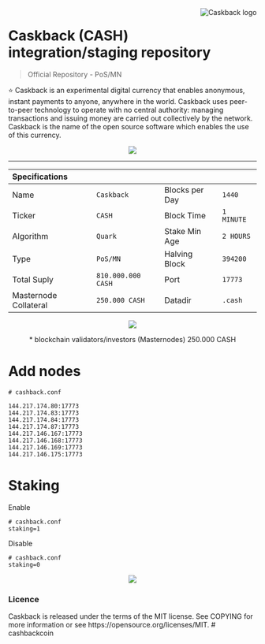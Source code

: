 <a href="https://newcashbackcoin.com/">
    <img src="https://newcashbackcoin.com/img/logogit.png" alt="Caskback logo" title="Caskback" align="right" />
</a>

Caskback (CASH) integration/staging repository
======================
> Official Repository - PoS/MN

:star: Caskback is an experimental digital currency that enables anonymous, instant payments to anyone, anywhere in the world. Caskback uses peer-to-peer technology to operate with no central authority: managing transactions and issuing money are carried out collectively by the network. Caskback is the name of the open source software which enables the use of this currency.

<p align="center"><a href="https://github.com/cashback-coin/cashback-2.0/releases"><img src="https://newcashbackcoin.com/img/wallet.png" /></a></p>
<hr>

|Specifications		   		| 					  |						|					  |
|:-------------------- 		| :------------------ | :------------------ | :------------------ |
|Name  		                | `Caskback`             |Blocks per Day   	| `1440`              |
|Ticker 				    | `CASH`               |Block Time  			| `1 MINUTE`          |
|Algorithm					| `Quark`             |Stake Min Age		| `2 HOURS`           |
|Type 						| `PoS/MN`            |Halving Block  		| `394200`            |
|Total Suply 			    | `810.000.000 CASH`    |Port 			    | `17773`    		  |
|Masternode Collateral      | `250.000 CASH`         |Datadir			    | `.cash`			  |

<p align="center"><img src="https://newcashbackcoin.com/img/blocks.jpg" /></a></p>
<p align="center">* blockchain validators/investors (Masternodes) 250.000 CASH</p>

Add nodes
======================
```
# cashback.conf

144.217.174.80:17773
144.217.174.83:17773
144.217.174.84:17773
144.217.174.87:17773
144.217.146.167:17773
144.217.146.168:17773
144.217.146.169:17773
144.217.146.175:17773

```

Staking
======================
Enable
```
# cashback.conf
staking=1
```

Disable
```
# cashback.conf
staking=0
```
<p align="center"><img src="https://newcashbackcoin.com/img/mining.jpg" /></a></p>

<h3>Licence</h3>
Caskback is released under the terms of the MIT license. See COPYING for more information or see https://opensource.org/licenses/MIT.
# cashbackcoin
